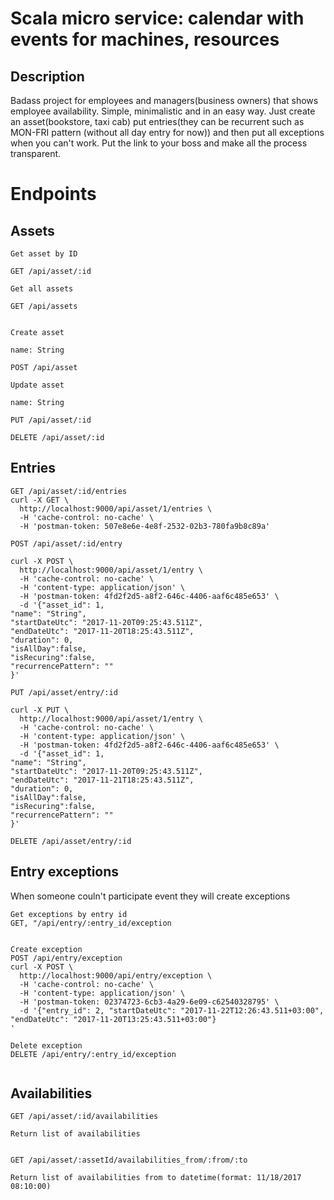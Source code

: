 # Scala micro service: calendar with events for machines, resources


## Description

Badass project for employees and managers(business owners) that shows employee availability. Simple, minimalistic and in an easy way. Just create an asset(bookstore, taxi cab) put entries(they can be recurrent such as MON-FRI pattern (without all day entry for now)) and then put all exceptions when you can't work. Put the link to your boss and make all the process transparent. 


# Endpoints

## Assets
```
Get asset by ID

GET /api/asset/:id

Get all assets

GET /api/assets


Create asset

name: String

POST /api/asset

Update asset

name: String

PUT /api/asset/:id

DELETE /api/asset/:id

```


## Entries

```
GET /api/asset/:id/entries
curl -X GET \
  http://localhost:9000/api/asset/1/entries \
  -H 'cache-control: no-cache' \
  -H 'postman-token: 507e8e6e-4e8f-2532-02b3-780fa9b8c89a'

POST /api/asset/:id/entry

curl -X POST \
  http://localhost:9000/api/asset/1/entry \
  -H 'cache-control: no-cache' \
  -H 'content-type: application/json' \
  -H 'postman-token: 4fd2f2d5-a8f2-646c-4406-aaf6c485e653' \
  -d '{"asset_id": 1, 
"name": "String", 
"startDateUtc": "2017-11-20T09:25:43.511Z", 
"endDateUtc": "2017-11-20T18:25:43.511Z", 
"duration": 0,
"isAllDay":false,
"isRecuring":false,
"recurrencePattern": ""
}'

PUT /api/asset/entry/:id

curl -X PUT \
  http://localhost:9000/api/asset/1/entry \
  -H 'cache-control: no-cache' \
  -H 'content-type: application/json' \
  -H 'postman-token: 4fd2f2d5-a8f2-646c-4406-aaf6c485e653' \
  -d '{"asset_id": 1, 
"name": "String", 
"startDateUtc": "2017-11-20T09:25:43.511Z", 
"endDateUtc": "2017-11-21T18:25:43.511Z", 
"duration": 0,
"isAllDay":false,
"isRecuring":false,
"recurrencePattern": ""
}'

DELETE /api/asset/entry/:id
```

## Entry exceptions
When someone couln't participate event they will create exceptions

```
Get exceptions by entry id
GET, "/api/entry/:entry_id/exception


Create exception
POST /api/entry/exception
curl -X POST \
  http://localhost:9000/api/entry/exception \
  -H 'cache-control: no-cache' \
  -H 'content-type: application/json' \
  -H 'postman-token: 02374723-6cb3-4a29-6e09-c62540328795' \
  -d '{"entry_id": 2, "startDateUtc": "2017-11-22T12:26:43.511+03:00", "endDateUtc": "2017-11-20T13:25:43.511+03:00"}
'

Delete exception
DELETE /api/entry/:entry_id/exception


```

## Availabilities

```
GET /api/asset/:id/availabilities

Return list of availabilities


GET /api/asset/:assetId/availabilities_from/:from/:to
 
Return list of availabilities from to datetime(format: 11/18/2017 08:10:00)


```


